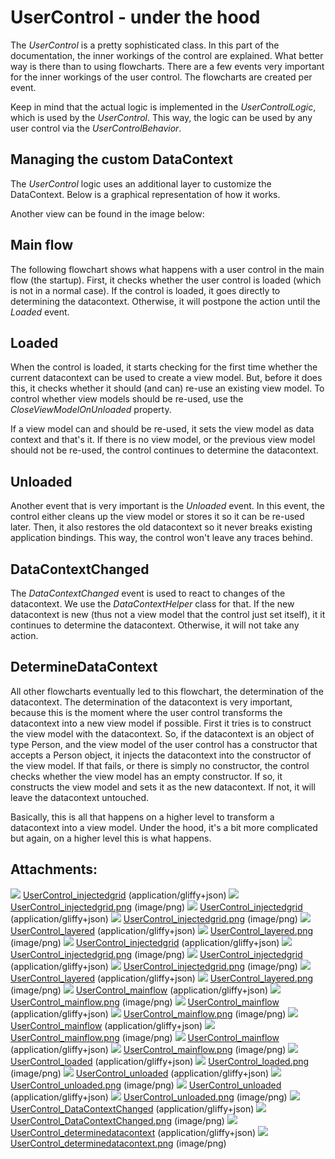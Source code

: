 # UserControl - under the hood

The *UserControl* is a pretty sophisticated class. In this part of the documentation, the inner workings of the control are explained. What better way is there than to using flowcharts. There are a few events very important for the inner workings of the user control. The flowcharts are created per event.

Keep in mind that the actual logic is implemented in the *UserControlLogic*, which is used by the *UserControl*. This way, the logic can be used by any user control via the *UserControlBehavior*.

## Managing the custom DataContext

The *UserControl* logic uses an additional layer to customize the DataContext. Below is a graphical representation of how it works.

Another view can be found in the image below:

## Main flow

The following flowchart shows what happens with a user control in the main flow (the startup). First, it checks whether the user control is loaded (which is not in a normal case). If the control is loaded, it goes directly to determining the datacontext. Otherwise, it will postpone the action until the *Loaded* event. 

## Loaded

When the control is loaded, it starts checking for the first time whether the current datacontext can be used to create a view model. But, before it does this, it checks whether it should (and can) re-use an existing view model. To control whether view models should be re-used, use the *CloseViewModelOnUnloaded* property.

If a view model can and should be re-used, it sets the view model as data context and that's it. If there is no view model, or the previous view model should not be re-used, the control continues to determine the datacontext.

## Unloaded

Another event that is very important is the *Unloaded* event. In this event, the control either cleans up the view model or stores it so it can be re-used later. Then, it also restores the old datacontext so it never breaks existing application bindings. This way, the control won't leave any traces behind.

## DataContextChanged

The *DataContextChanged* event is used to react to changes of the datacontext. We use the *DataContextHelper* class for that. If the new datacontext is new (thus not a view model that the control just set itself), it it continues to determine the datacontext. Otherwise, it will not take any action.

## DetermineDataContext

All other flowcharts eventually led to this flowchart, the determination of the datacontext. The determination of the datacontext is very important, because this is the moment where the user control transforms the datacontext into a new view model if possible. First it tries is to construct the view model with the datacontext. So, if the datacontext is an object of type Person, and the view model of the user control has a constructor that accepts a Person object, it injects the datacontext into the constructor of the view model. If that fails, or there is simply no constructor, the control checks whether the view model has an empty constructor. If so, it constructs the view model and sets it as the new datacontext. If not, it will leave the datacontext untouched.

Basically, this is all that happens on a higher level to transform a datacontext into a view model. Under the hood, it's a bit more complicated but again, on a higher level this is what happens.

## Attachments:

![](images/icons/bullet_blue.gif) [UserControl\_injectedgrid](attachments/1900590/2621443) (application/gliffy+json)
 ![](images/icons/bullet_blue.gif) [UserControl\_injectedgrid.png](attachments/1900590/2621444.png) (image/png)
 ![](images/icons/bullet_blue.gif) [UserControl\_injectedgrid](attachments/1900590/2621447) (application/gliffy+json)
 ![](images/icons/bullet_blue.gif) [UserControl\_injectedgrid.png](attachments/1900590/2621448.png) (image/png)
 ![](images/icons/bullet_blue.gif) [UserControl\_layered](attachments/1900590/2621451) (application/gliffy+json)
 ![](images/icons/bullet_blue.gif) [UserControl\_layered.png](attachments/1900590/2621452.png) (image/png)
 ![](images/icons/bullet_blue.gif) [UserControl\_injectedgrid](attachments/1900590/2621449) (application/gliffy+json)
 ![](images/icons/bullet_blue.gif) [UserControl\_injectedgrid.png](attachments/1900590/2621450.png) (image/png)
 ![](images/icons/bullet_blue.gif) [UserControl\_injectedgrid](attachments/1900590/2621441) (application/gliffy+json)
 ![](images/icons/bullet_blue.gif) [UserControl\_injectedgrid.png](attachments/1900590/2621442.png) (image/png)
 ![](images/icons/bullet_blue.gif) [UserControl\_layered](attachments/1900590/2621445) (application/gliffy+json)
 ![](images/icons/bullet_blue.gif) [UserControl\_layered.png](attachments/1900590/2621446.png) (image/png)
 ![](images/icons/bullet_blue.gif) [UserControl\_mainflow](attachments/1900590/2621455) (application/gliffy+json)
 ![](images/icons/bullet_blue.gif) [UserControl\_mainflow.png](attachments/1900590/2621456.png) (image/png)
 ![](images/icons/bullet_blue.gif) [UserControl\_mainflow](attachments/1900590/2621457) (application/gliffy+json)
 ![](images/icons/bullet_blue.gif) [UserControl\_mainflow.png](attachments/1900590/2621458.png) (image/png)
 ![](images/icons/bullet_blue.gif) [UserControl\_mainflow](attachments/1900590/2621459) (application/gliffy+json)
 ![](images/icons/bullet_blue.gif) [UserControl\_mainflow.png](attachments/1900590/2621460.png) (image/png)
 ![](images/icons/bullet_blue.gif) [UserControl\_mainflow](attachments/1900590/2621453) (application/gliffy+json)
 ![](images/icons/bullet_blue.gif) [UserControl\_mainflow.png](attachments/1900590/2621454.png) (image/png)
 ![](images/icons/bullet_blue.gif) [UserControl\_loaded](attachments/1900590/2621461) (application/gliffy+json)
 ![](images/icons/bullet_blue.gif) [UserControl\_loaded.png](attachments/1900590/2621462.png) (image/png)
 ![](images/icons/bullet_blue.gif) [UserControl\_unloaded](attachments/1900590/2621465) (application/gliffy+json)
 ![](images/icons/bullet_blue.gif) [UserControl\_unloaded.png](attachments/1900590/2621466.png) (image/png)
 ![](images/icons/bullet_blue.gif) [UserControl\_unloaded](attachments/1900590/2621463) (application/gliffy+json)
 ![](images/icons/bullet_blue.gif) [UserControl\_unloaded.png](attachments/1900590/2621464.png) (image/png)
 ![](images/icons/bullet_blue.gif) [UserControl\_DataContextChanged](attachments/1900590/2621467) (application/gliffy+json)
 ![](images/icons/bullet_blue.gif) [UserControl\_DataContextChanged.png](attachments/1900590/2621468.png) (image/png)
 ![](images/icons/bullet_blue.gif) [UserControl\_determinedatacontext](attachments/1900590/2621469) (application/gliffy+json)
 ![](images/icons/bullet_blue.gif) [UserControl\_determinedatacontext.png](attachments/1900590/2621470.png) (image/png)

